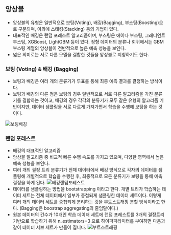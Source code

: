 ## 앙상블
- 앙상블의 유형은 일반적으로 보팅(Voting), 배깅(Bagging), 부스팅(Boosting)으로 구분되며, 이외에 스태킹(Stacking) 등의 기법이 있다.
- 대표적인 배깅은 랜덤 포레스트 알고리즘이며, 부스팅은 에이다 부스팅, 그래디언트 부스팅, XGBoost, LightGBM 등이 있다. 정형 데이터의 분류나 회귀에서는 GBM 부스팅 계열의 앙상블이 전반적으로 높은 예측 성능을 보인다.
- 넓은 의미로는 서로 다른 모델을 결합한 것들을 앙상블로 지칭하기도 한다.

### 보팅 (Voting) & 배깅 (Bagging)
- 보팅과 배깅은 여러 개의 분류기가 투표를 통해 최종 예측 결과를 결정하는 방식이다.
- 보팅과 배깅의 다른 점은 보팅의 경우 일반적으로 서로 다른 알고리즘을 가진 분류기를 결합하는 것이고, 배깅의 경우 각각의 분류기가 모두 같은 유형의 알고리즘 기반이지만, 데이터 샘플링을 서로 다르게 가져가면서 학습을 수행해 보팅을 하는 것이다.

![보팅배깅](https://user-images.githubusercontent.com/58073455/75949393-6dc15880-5ee9-11ea-9e6e-de38c1720928.PNG)

### 랜덤 포레스트
- 배깅의 대표적인 알고리즘
- 앙상블 알고리즘 중 비교적 빠른 수행 속도를 가지고 있으며, 다양한 영역에서 높은 예측 성능을 보인다.
- 여러 개의 결정 트리 분류기가 전체 데이터에서 배깅 방식으로 각자의 데이터를 샘플링해 개별적으로 학습을 수행한 후, 최종적으로 모든 분류기가 보팅을 통해 예측 결정을 하게 된다.
![배깅랜덤포레스트](https://user-images.githubusercontent.com/58073455/75949897-fab8e180-5eea-11ea-81fc-dbd4d2fff8cc.PNG)
- 데이터를 샘플링하는 방법을 bootstrapping 이라고 한다. 개별 트리가 학습하는 데이터 세트는 전체 데이터에서 일부가 중첩되게 샘플링한 데이터 세트이다. 이렇게 여러 개의 데이터 세트를 중첩되게 분리하는 것을 부트스트래핑 분할 방식이라고 한다. (Bagging은 boostrap aggregating의 줄임말이다.)
- 원본 데이터의 건수가 10개인 학습 데이터 세트에 랜덤 포레스트를 3개의 결정트리 기반으로 학습하기 위해 n_estimators=3 으로 하이퍼파라미터를 부여하면 다음과 같이 데이터 서브 세트가 만들어 집니다.
![부트스트래핑](https://user-images.githubusercontent.com/58073455/75950182-d3164900-5eeb-11ea-9355-6c21bffa8929.PNG)






